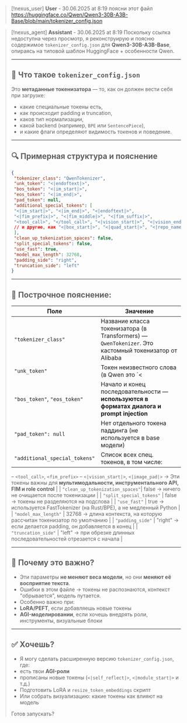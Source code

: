 >[!nexus_user] **User** - 30.06.2025 at 8:19
> поясни этот файл https://huggingface.co/Qwen/Qwen3-30B-A3B-Base/blob/main/tokenizer_config.json
<!-- UID: d32cb82f-72f7-4d20-bf97-c7fa6347be27 -->




>[!nexus_agent] **Assistant** - 30.06.2025 at 8:19
> Поскольку ссылка недоступна через просмотр, я реконструирую и поясню содержимое `tokenizer_config.json` для **Qwen3-30B-A3B-Base**, опираясь на типовой шаблон HuggingFace + особенности Qwen.
> 
> ---
> 
> ## 📘 Что такое `tokenizer_config.json`
> 
> Это **метаданные токенизатора** — то, как он должен вести себя при загрузке: 
> - какие специальные токены есть, 
> - как происходит padding и truncation, 
> - каков тип нормализации, 
> - какой backend (например, `BPE` или `SentencePiece`), 
> - и какие флаги определяют видимость токенов и поведение.
> 
> ---
> 
> ## 🔍 Примерная структура и пояснение
> 
> ```json
> {
>  "tokenizer_class": "QwenTokenizer",
>  "unk_token": "<|endoftext|>",
>  "bos_token": "<|im_start|>",
>  "eos_token": "<|im_end|>",
>  "pad_token": null,
>  "additional_special_tokens": [
>  "<|im_start|>", "<|im_end|>", "<|endoftext|>",
>  "<|fim_prefix|>", "<|fim_middle|>", "<|fim_suffix|>",
>  "<tool_call>", "</tool_call>", "<|vision_start|>", "<|vision_end|>"
>  // и другие, как "<|box_start|>", "<|quad_start|>", "<|repo_name|>"
>  ],
>  "clean_up_tokenization_spaces": false,
>  "split_special_tokens": false,
>  "use_fast": true,
>  "model_max_length": 32768,
>  "padding_side": "right",
>  "truncation_side": "left"
> }
> ```
> 
> ---
> 
> ## 🧠 Построчное пояснение:
> 
> | Поле | Значение |
> |----------------------------------|----------|
> | `"tokenizer_class"` | Название класса токенизатора (в Transformers) — `QwenTokenizer`. Это кастомный токенизатор от Alibaba |
> | `"unk_token"` | Токен неизвестного слова (в Qwen это `<|endoftext|>`, как и у GPT-2) |
> | `"bos_token"`, `"eos_token"` | Начало и конец последовательности — **используются в форматах диалога и prompt injection** |
> | `"pad_token": null` | Нет отдельного токена паддинга (не используется в base модели) |
> | `"additional_special_tokens"` | Список всех спец. токенов, в том числе: 
> – `<tool_call>`, `<fim_prefix>` 
> – `<|vision_start|>`, `<|image_pad|>` 
> → Эти токены важны для **мультимодальности, инструментального API, FIM и role control** |
> | `"clean_up_tokenization_spaces"`| false → ничего не очищается после токенизации |
> | `"split_special_tokens"` | false → токены не разделяются на подслова |
> | `"use_fast"` | true → используется FastTokenizer (на Rust/BPE), а не медленный Python |
> | `"model_max_length"` | 32768 → длина контекста, на которую рассчитан токенизатор по умолчанию |
> | `"padding_side"` | "right" → если делается padding, он добавляется в конец |
> | `"truncation_side"` | "left" → при обрезке длинных последовательностей отрезается с начала |
> 
> ---
> 
> ## 📌 Почему это важно?
> 
> - Эти параметры **не меняют веса модели**, но они **меняют её восприятие текста**.
> - Ошибки в этом файле → токены не распознаются, контекст "обрывается", модель путается.
> - Особенно важно при:
>  - **LoRA/PEFT**, если добавляешь новые токены
>  - **AGI-моделировании**, если хочешь внедрять роли, инструменты, визуальные блоки
> 
> ---
> 
> ## ✅ Хочешь?
> 
> - Я могу сделать расширенную версию `tokenizer_config.json`, где:
>  - есть твои **AGI-роли**
>  - прописаны новые токены (`<|self_reflect|>`, `<|module_start|>` и т.д.)
> - Подготовить LoRA и `resize_token_embeddings` скрипт
> - Или собрать визуализацию: какие токены как влияют на модель
> 
> Готов запускать?
<!-- UID: 50d7f893-8f9c-4bf9-ada9-2bd5d62476a9 -->